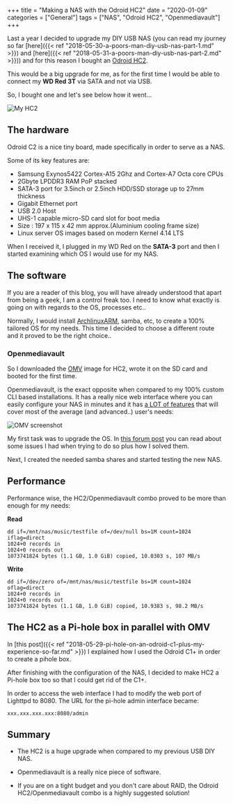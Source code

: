 +++
title = "Making a NAS with the Odroid HC2"
date =  "2020-01-09"
categories = ["General"]
tags = ["NAS", "Odroid HC2", "Openmediavault"]
+++

Last a year I decided to upgrade my DIY USB NAS (you can read my journey so far [here]({{< ref "2018-05-30-a-poors-man-diy-usb-nas-part-1.md" >}}) and [here]({{< ref "2018-05-31-a-poors-man-diy-usb-nas-part-2.md" >}})) and for this reason I bought an [Odroid HC2](https://www.hardkernel.com/shop/odroid-hc2-home-cloud-two/).

This would be a big upgrade for me, as for the first time I would be able to connect my **WD Red 3T** via SATA and not via USB.

So, I bought one and let's see below how it went...

![My HC2](/img/hc2.jpg)

## The hardware

Odroid C2 is a nice tiny board, made specifically in order to serve as a NAS.

Some of its key features are:

* Samsung Exynos5422 Cortex-A15 2Ghz and Cortex-A7 Octa core CPUs
* 2Gbyte LPDDR3 RAM PoP stacked
* SATA-3 port for 3.5inch or 2.5inch HDD/SSD  storage up to 27mm thickness
* Gigabit Ethernet port
* USB 2.0 Host
* UHS-1 capable micro-SD card slot for boot media
* Size : 197 x 115 x 42 mm approx.(Aluminium cooling frame size)
* Linux server OS images based on modern Kernel 4.14 LTS

When I received it, I plugged in my WD Red on the **SATA-3** port and then I started examining which OS I would use for my NAS.

## The software

If you are a reader of this blog, you will have already understood that apart from being a geek, I am a control freak too. I need to know what exactly is going on with regards to the OS, processes etc..

Normally, I would install [ArchlinuxARM](https://archlinuxarm.org/), samba, etc, to create a 100% tailored OS for my needs. This time I decided to choose a different route and it proved to be the right choice..

### Openmediavault

So I downloaded the [OMV](https://www.openmediavault.org/) image for HC2, wrote it on the SD card and booted for the first time.

Openmediavault, is the exact opposite when compared to my 100% custom CLI based installations. It has a really nice web interface where you can easily configure your NAS in minutes and it has [a LOT of features](https://www.openmediavault.org/features.html) that will cover most of the average (and advanced..) user's needs:

![OMV screenshot](/img/omv1.png) 


My first task was to upgrade the OS. In [this forum post](https://forum.openmediavault.org/index.php/Thread/19618-OMV-3-for-ODROID-XU4-HC1-HC2-MC1/?postID=199781#post199781) you can read about some issues I had when trying to do so plus how I solved them.

Next, I created the needed samba shares and started testing the new NAS.

## Performance

Performance wise, the HC2/Openmediavault combo proved to be more than enough for my needs:

**Read**

	dd if=/mnt/nas/music/testfile of=/dev/null bs=1M count=1024 iflag=direct
	1024+0 records in
	1024+0 records out
	1073741824 bytes (1.1 GB, 1.0 GiB) copied, 10.0303 s, 107 MB/s

**Write**

	dd if=/dev/zero of=/mnt/nas/music/testfile bs=1M count=1024 oflag=direct
	1024+0 records in
	1024+0 records out
	1073741824 bytes (1.1 GB, 1.0 GiB) copied, 10.9383 s, 98.2 MB/s


## The HC2 as a Pi-hole box in parallel with OMV

In [this post]({{< ref "2018-05-29-pi-hole-on-an-odroid-c1-plus-my-experience-so-far.md" >}}) I explained how I used the Odroid C1+ in order to create a pihole box. 

After finishing with the configuration of the NAS, I decided to make HC2 a Pi-hole box too so that I could get rid of the C1+.

In order to access the web interface I had to modify the web port of Lighttpd to 8080. The URL for the pi-hole admin interface became:

	xxx.xxx.xxx.xxx:8080/admin


## Summary

- The HC2 is a huge upgrade when compared to my previous USB DIY NAS.

- Openmediavault is a really nice piece of software. 

- If you are on a tight budget and you don't care about RAID, the Odroid HC2/Openmediavault combo is a highly suggested solution!